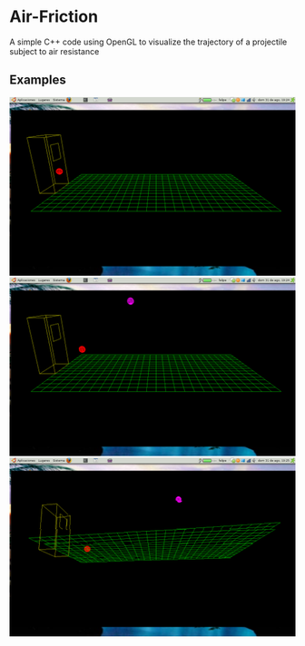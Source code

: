 # Air-Friction
A simple C++ code using OpenGL to visualize the trajectory of a projectile subject to air resistance

## Examples
![ex1](https://github.com/fgonzcat/Air-Friction/blob/main/examples/1.png)
![ex2](https://github.com/fgonzcat/Air-Friction/blob/main/examples/2.png)
![ex3](https://github.com/fgonzcat/Air-Friction/blob/main/examples/3.png)

